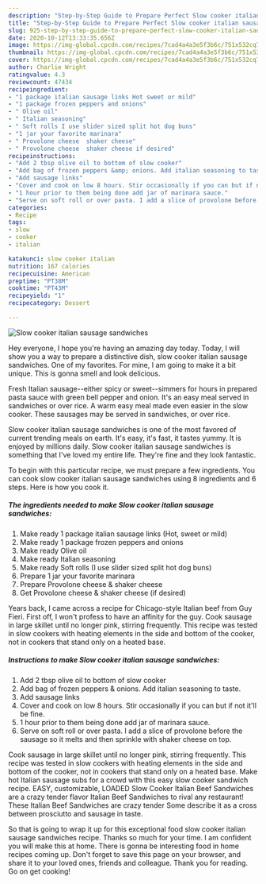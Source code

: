 ```yaml
---
description: "Step-by-Step Guide to Prepare Perfect Slow cooker italian sausage sandwiches"
title: "Step-by-Step Guide to Prepare Perfect Slow cooker italian sausage sandwiches"
slug: 925-step-by-step-guide-to-prepare-perfect-slow-cooker-italian-sausage-sandwiches
date: 2020-10-12T13:33:35.656Z
image: https://img-global.cpcdn.com/recipes/7cad4a4a3e5f3b6c/751x532cq70/slow-cooker-italian-sausage-sandwiches-recipe-main-photo.jpg
thumbnail: https://img-global.cpcdn.com/recipes/7cad4a4a3e5f3b6c/751x532cq70/slow-cooker-italian-sausage-sandwiches-recipe-main-photo.jpg
cover: https://img-global.cpcdn.com/recipes/7cad4a4a3e5f3b6c/751x532cq70/slow-cooker-italian-sausage-sandwiches-recipe-main-photo.jpg
author: Charlie Wright
ratingvalue: 4.3
reviewcount: 47434
recipeingredient:
- "1 package italian sausage links Hot sweet or mild"
- "1 package frozen peppers and onions"
- " Olive oil"
- " Italian seasoning"
- " Soft rolls I use slider sized split hot dog buns"
- "1 jar your favorite marinara"
- " Provolone cheese  shaker cheese"
- " Provolone cheese  shaker cheese if desired"
recipeinstructions:
- "Add 2 tbsp olive oil to bottom of slow cooker"
- "Add bag of frozen peppers &amp; onions. Add italian seasoning to taste."
- "Add sausage links"
- "Cover and cook on low 8 hours. Stir occasionally if you can but if not it&#39;ll be fine."
- "1 hour prior to them being done add jar of marinara sauce."
- "Serve on soft roll or over pasta. I add a slice of provolone before the sausage so it melts and then sprinkle with shaker cheese on top."
categories:
- Recipe
tags:
- slow
- cooker
- italian

katakunci: slow cooker italian 
nutrition: 167 calories
recipecuisine: American
preptime: "PT38M"
cooktime: "PT43M"
recipeyield: "1"
recipecategory: Dessert

---
```



![Slow cooker italian sausage sandwiches](https://img-global.cpcdn.com/recipes/7cad4a4a3e5f3b6c/751x532cq70/slow-cooker-italian-sausage-sandwiches-recipe-main-photo.jpg)

Hey everyone, I hope you're having an amazing day today. Today, I will show you a way to prepare a distinctive dish, slow cooker italian sausage sandwiches. One of my favorites. For mine, I am going to make it a bit unique. This is gonna smell and look delicious.

Fresh Italian sausage--either spicy or sweet--simmers for hours in prepared pasta sauce with green bell pepper and onion. It&#39;s an easy meal served in sandwiches or over rice. A warm easy meal made even easier in the slow cooker. These sausages may be served in sandwiches, or over rice.

Slow cooker italian sausage sandwiches is one of the most favored of current trending meals on earth. It's easy, it's fast, it tastes yummy. It is enjoyed by millions daily. Slow cooker italian sausage sandwiches is something that I've loved my entire life. They're fine and they look fantastic.


To begin with this particular recipe, we must prepare a few ingredients. You can cook slow cooker italian sausage sandwiches using 8 ingredients and 6 steps. Here is how you cook it.

<!--inarticleads1-->

##### The ingredients needed to make Slow cooker italian sausage sandwiches:

1. Make ready 1 package italian sausage links (Hot, sweet or mild)
1. Make ready 1 package frozen peppers and onions
1. Make ready  Olive oil
1. Make ready  Italian seasoning
1. Make ready  Soft rolls (I use slider sized split hot dog buns)
1. Prepare 1 jar your favorite marinara
1. Prepare  Provolone cheese &amp; shaker cheese
1. Get  Provolone cheese &amp; shaker cheese (if desired)


Years back, I came across a recipe for Chicago-style Italian beef from Guy Fieri. First off, I won&#39;t profess to have an affinity for the guy. Cook sausage in large skillet until no longer pink, stirring frequently. This recipe was tested in slow cookers with heating elements in the side and bottom of the cooker, not in cookers that stand only on a heated base. 

<!--inarticleads2-->

##### Instructions to make Slow cooker italian sausage sandwiches:

1. Add 2 tbsp olive oil to bottom of slow cooker
1. Add bag of frozen peppers &amp; onions. Add italian seasoning to taste.
1. Add sausage links
1. Cover and cook on low 8 hours. Stir occasionally if you can but if not it&#39;ll be fine.
1. 1 hour prior to them being done add jar of marinara sauce.
1. Serve on soft roll or over pasta. I add a slice of provolone before the sausage so it melts and then sprinkle with shaker cheese on top.


Cook sausage in large skillet until no longer pink, stirring frequently. This recipe was tested in slow cookers with heating elements in the side and bottom of the cooker, not in cookers that stand only on a heated base. Make hot Italian sausage subs for a crowd with this easy slow cooker sandwich recipe. EASY, customizable, LOADED Slow Cooker Italian Beef Sandwiches are a crazy tender flavor Italian Beef Sandwiches to rival any restaurant! These Italian Beef Sandwiches are crazy tender Some describe it as a cross between prosciutto and sausage in taste. 

So that is going to wrap it up for this exceptional food slow cooker italian sausage sandwiches recipe. Thanks so much for your time. I am confident you will make this at home. There is gonna be interesting food in home recipes coming up. Don't forget to save this page on your browser, and share it to your loved ones, friends and colleague. Thank you for reading. Go on get cooking!
